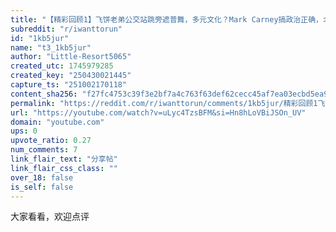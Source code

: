 ```yaml
---
title: "【精彩回顾1】飞饼老弟公交站跳旁遮普舞，多元文化？Mark Carney搞政治正确，北约克早晚变新德里。我的晚年生活。"
subreddit: "r/iwanttorun"
id: "1kb5jur"
name: "t3_1kb5jur"
author: "Little-Resort5065"
created_utc: 1745979285
created_key: "250430021445"
capture_ts: "251002170118"
content_sha256: "f27fc4753c39f3e2bf7a4c763f63def62cecc45af7ea03ecbd5ea9202effe2b1"
permalink: "https://reddit.com/r/iwanttorun/comments/1kb5jur/精彩回顾1飞饼老弟公交站跳旁遮普舞多元文化mark/"
url: "https://youtube.com/watch?v=uLyc4TzsBFM&si=Hn8hLoVBiJSOn_UV"
domain: "youtube.com"
ups: 0
upvote_ratio: 0.27
num_comments: 7
link_flair_text: "分享帖"
link_flair_css_class: ""
over_18: false
is_self: false
---
```


大家看看，欢迎点评
